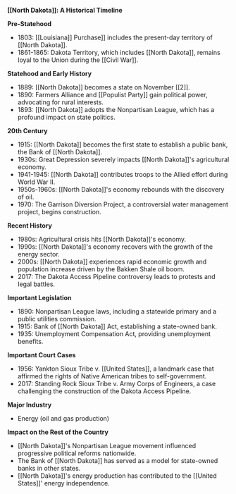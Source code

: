 **[[North Dakota]]: A Historical Timeline**

**Pre-Statehood**

* 1803: [[Louisiana]] Purchase]] includes the present-day territory of [[North Dakota]].
* 1861-1865: Dakota Territory, which includes [[North Dakota]], remains loyal to the Union during the [[Civil War]].

**Statehood and Early History**

* 1889: [[North Dakota]] becomes a state on November [[2]].
* 1890: Farmers Alliance and [[Populist Party]] gain political power, advocating for rural interests.
* 1893: [[North Dakota]] adopts the Nonpartisan League, which has a profound impact on state politics.

**20th Century**

* 1915: [[North Dakota]] becomes the first state to establish a public bank, the Bank of [[North Dakota]].
* 1930s: Great Depression severely impacts [[North Dakota]]'s agricultural economy.
* 1941-1945: [[North Dakota]] contributes troops to the Allied effort during World War II.
* 1950s-1960s: [[North Dakota]]'s economy rebounds with the discovery of oil.
* 1970: The Garrison Diversion Project, a controversial water management project, begins construction.

**Recent History**

* 1980s: Agricultural crisis hits [[North Dakota]]'s economy.
* 1990s: [[North Dakota]]'s economy recovers with the growth of the energy sector.
* 2000s: [[North Dakota]] experiences rapid economic growth and population increase driven by the Bakken Shale oil boom.
* 2017: The Dakota Access Pipeline controversy leads to protests and legal battles.

**Important Legislation**

* 1890: Nonpartisan League laws, including a statewide primary and a public utilities commission.
* 1915: Bank of [[North Dakota]] Act, establishing a state-owned bank.
* 1935: Unemployment Compensation Act, providing unemployment benefits.

**Important Court Cases**

* 1956: Yankton Sioux Tribe v. [[United States]], a landmark case that affirmed the rights of Native American tribes to self-government.
* 2017: Standing Rock Sioux Tribe v. Army Corps of Engineers, a case challenging the construction of the Dakota Access Pipeline.

**Major Industry**

* Energy (oil and gas production)

**Impact on the Rest of the Country**

* [[North Dakota]]'s Nonpartisan League movement influenced progressive political reforms nationwide.
* The Bank of [[North Dakota]] has served as a model for state-owned banks in other states.
* [[North Dakota]]'s energy production has contributed to the [[United States]]' energy independence.